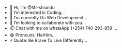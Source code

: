 - 👋 Hi, I’m @Mr-shiundu
- 👀 I’m interested in Coding...
- 🌱 I’m currently On Web Development...
- 💞️ I’m looking to collaborate with you...
- 📫 Chat with me on whatsApp (+254) 740-293-859 ...
- 😄 Pronouns: He/Him...
- ⚡ Quote: Be Brave To Live Differently...

<!---
Mr-shiundu/Mr-shiundu is a ✨ special ✨ repository because its `README.md` (this file) appears on your GitHub profile.
You can click the Preview link to take a look at your changes.
--->
